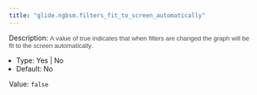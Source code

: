```yaml
---
title: "glide.ngbsm.filters_fit_to_screen_automatically"
---
```


Description: <span style = 'font-family: Arial; font-size: 13px; color: #4a4a4a;'>A value of true indicates that when filters are changed the graph will be fit to the screen automatically.<ul style='margin: 0px; padding-left:15px;'><li>Type: Yes | No</li><li>Default: No</li></ul></span>

Value: `false`